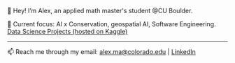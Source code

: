 👋 Hey! I’m Alex, an applied math master's student @CU Boulder.

🚀 Current focus: AI x Conservation, geospatial AI, Software Engineering. [Data Science Projects (hosted on Kaggle)](https://tianyimasf.github.io/ai-for-good-projects.html)

---

📫 Reach me through my email: alex.ma@colorado.edu | [LinkedIn](https://www.linkedin.com/in/alex-tianyi-ma/)
